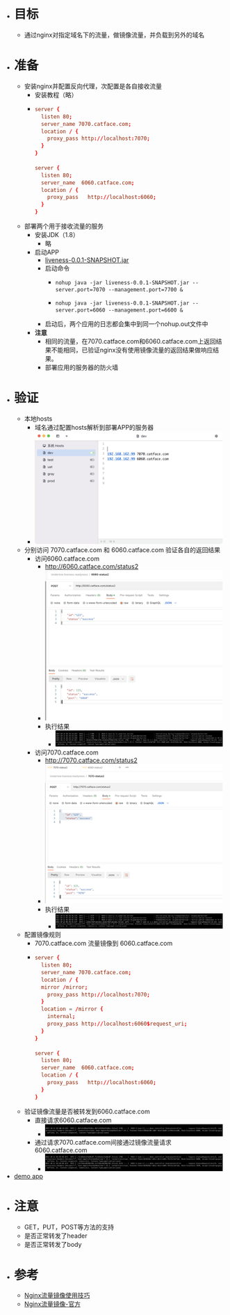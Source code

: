 - # 目标
	- 通过nginx对指定域名下的流量，做镜像流量，并负载到另外的域名
- # 准备
	- 安装nginx并配置反向代理，次配置是各自接收流量
		- 安装教程（略）
		- ```conf
		  server {
		    listen 80;
		    server_name 7070.catface.com;
		    location / {
		      proxy_pass http://localhost:7070;
		    }
		  }
		  
		  server {
		    listen 80;
		    server_name  6060.catface.com;
		    location / {
		      proxy_pass   http://localhost:6060;
		    }
		  }
		  ```
	- 部署两个用于接收流量的服务
		- 安装JDK（1.8）
			- 略
		- 启动APP
			- [liveness-0.0.1-SNAPSHOT.jar](../assets/liveness-0.0.1-SNAPSHOT_1665556085671_0.jar)
			- 启动命令
				- ```shell
				  nohup java -jar liveness-0.0.1-SNAPSHOT.jar --server.port=7070 --management.port=7700 &
				  ```
				- ```shell
				  nohup java -jar liveness-0.0.1-SNAPSHOT.jar --server.port=6060 --management.port=6600 &
				  ```
			- 启动后，两个应用的日志都会集中到同一个nohup.out文件中
		- **注意**
			- 相同的流量，在7070.catface.com和6060.catface.com上返回结果不能相同，已验证nginx没有使用镜像流量的返回结果做响应结果。
			- 部署应用的服务器的防火墙
- # 验证
	- 本地hosts
		- 域名通过配置hosts解析到部署APP的服务器
		- ![image.png](../assets/image_1665560006355_0.png)
	- 分别访问 7070.catface.com 和 6060.catface.com 验证各自的返回结果
		- 访问6060.catface.com
			- http://6060.catface.com/status2
			- ![image.png](../assets/image_1665556491562_0.png)
			- 执行结果
				- ![image.png](../assets/image_1665556852014_0.png)
		- 访问7070.catface.com
			- http://7070.catface.com/status2
			- ![image.png](../assets/image_1665556581608_0.png)
			- 执行结果
				- ![image.png](../assets/image_1665558911495_0.png)
	- 配置镜像规则
		- 7070.catface.com 流量镜像到 6060.catface.com
		- ```conf
		  server {
		    listen 80;
		    server_name 7070.catface.com;
		    location / {
		    mirror /mirror;
		      proxy_pass http://localhost:7070;
		    }
		    location = /mirror {
		      internal;
		      proxy_pass http://localhost:6060$request_uri;
		    }
		  }
		  
		  server {
		    listen 80;
		    server_name  6060.catface.com;
		    location / {
		      proxy_pass   http://localhost:6060;
		    }
		  }
		  ```
	- 验证镜像流量是否被转发到6060.catface.com
		- 直接请求6060.catface.com
			- ![image.png](../assets/image_1665559095188_0.png)
		- 通过请求7070.catface.com间接通过镜像流量请求6060.catface.com
			- ![image.png](../assets/image_1665559206887_0.png)
- [demo app](https://github.com/catface996/liveness-demo/blob/main/jar/liveness-0.0.1-SNAPSHOT.jar)
- # 注意
	- GET，PUT，POST等方法的支持
	- 是否正常转发了header
	- 是否正常转发了body
- # 参考
	- [Nginx流量镜像使用技巧](https://cloud.tencent.com/developer/article/1495449)
	- [Nginx流量镜像-官方](https://nginx.org/en/docs/http/ngx_http_mirror_module.html)